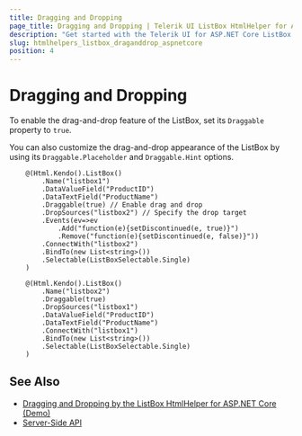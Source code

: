 ```yaml
---
title: Dragging and Dropping
page_title: Dragging and Dropping | Telerik UI ListBox HtmlHelper for ASP.NET Core
description: "Get started with the Telerik UI for ASP.NET Core ListBox and learn how to enable the drag-and-drop functionality."
slug: htmlhelpers_listbox_draganddrop_aspnetcore
position: 4
---
```


# Dragging and Dropping

To enable the drag-and-drop feature of the ListBox, set its `Draggable` property to `true`.

You can also customize the drag-and-drop appearance of the ListBox by using its `Draggable.Placeholder` and `Draggable.Hint` options.

```
    @(Html.Kendo().ListBox()
        .Name("listbox1")
        .DataValueField("ProductID")
        .DataTextField("ProductName")
        .Draggable(true) // Enable drag and drop
        .DropSources("listbox2") // Specify the drop target
        .Events(ev=>ev
            .Add("function(e){setDiscontinued(e, true)}")
            .Remove("function(e){setDiscontinued(e, false)}"))
        .ConnectWith("listbox2")
        .BindTo(new List<string>())
        .Selectable(ListBoxSelectable.Single)
    )

    @(Html.Kendo().ListBox()
        .Name("listbox2")
        .Draggable(true)
        .DropSources("listbox1")
        .DataValueField("ProductID")
        .DataTextField("ProductName")
        .ConnectWith("listbox1")
        .BindTo(new List<string>())
        .Selectable(ListBoxSelectable.Single)
    )
```

## See Also

* [Dragging and Dropping by the ListBox HtmlHelper for ASP.NET Core (Demo)](https://demos.telerik.com/aspnet-core/listbox/drag-and-drop)
* [Server-Side API](/api/listbox)
